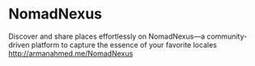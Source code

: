 # NomadNexus
Discover and share places effortlessly on NomadNexus—a community-driven platform to capture the essence of your favorite locales
http://armanahmed.me/NomadNexus
